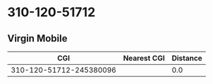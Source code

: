 # 310-120-51712
## Virgin Mobile


| CGI | Nearest CGI | Distance |
|-----|-------------|----------|
| 310-120-51712-245380096 |  | 0.0 |
